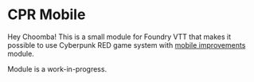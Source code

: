 # CPR Mobile

Hey Choomba! This is a small module for Foundry VTT that makes it possible to use Cyberpunk RED game system with [mobile improvements](https://foundryvtt.com/packages/mobile-improvements) module. 

Module is a work-in-progress.